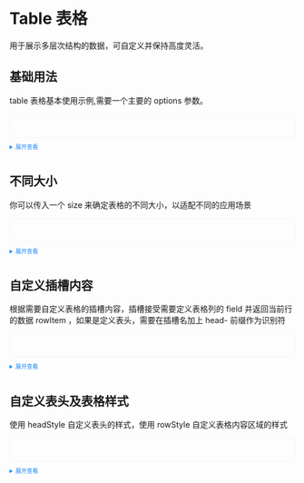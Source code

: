 <!--
 * @Author: 申恒杰
 * @Date: 2023-02-12 20:32:59
 * @Description: 铁沸物
 * @FilePath: \tass-ui\docs\components\table\index.md
-->
<script setup>
  import Detail from './detile.vue';
  import Size from './size.vue';
  import Slot from './slot.vue';
  import Style from './style.vue'
</script>
<style>
  .example{
      border: 1px solid #f5f5f5;
      border-radius: 5px;
      padding:20px
  }
  .tass-button {
      margin:10px 5px;
  }
  details > summary:first-of-type {
      font-size: 10px;
      padding: 8px 0;
      cursor: pointer;
      color: #1989fa;
  }
</style>
# Table 表格
用于展示多层次结构的数据，可自定义并保持高度灵活。
## 基础用法
table 表格基本使用示例,需要一个主要的 options 参数。

<div class="example">
    <Detail></Detail>
</div>

<details>
<summary>展开查看</summary>

```vue
<template>
  <tass-table :options="options"></tass-table>
</template>

<script lang="ts" setup>
  import { reactive } from "vue";
  const state = reactive({
      options:{
        fileds:[
          {field:'id',title:'ID',align:'center'},
          {field:'name',title:'姓名',align:'center'},
          {field:'address',title:'地址',align:'center'},
          {field:'telephone',title:'电话',align:'center'}
        ],
        datas:[
          {id:1,name:'张三',address:'山东青岛',telephone:"13812312312"},
          {id:2,name:'李四',address:'山东济南',telephone:"13812312312"},
          {id:3,name:'王五',address:'北京',telephone:"13812312312"},
          {id:4,name:'赵六',address:'上海',telephone:"13812312312"},
        ]
        },
    });
  const { options } = state;
</script>
```
</details>

## 不同大小
你可以传入一个 size 来确定表格的不同大小，以适配不同的应用场景
<div class="example">
    <Size></Size>
</div>

<details>
<summary>展开查看</summary>

```vue
<template>
  <p>small</p>
  <tass-table :options="options" size="small"></tass-table>
  <p>mini</p>
  <tass-table :options="options" size="mini"></tass-table>
</template>

<script lang="ts" setup>
  import { reactive } from "vue";
  const state = reactive({
    options:{
        fileds:[
          {field:'id',title:'ID',align:'center'},
          {field:'name',title:'姓名',align:'center'},
          {field:'address',title:'地址',align:'center'},
          {field:'telephone',title:'电话',align:'center'}
        ],
        datas:[
          {id:1,name:'张三',address:'山东青岛',telephone:"13812312312"},
          {id:2,name:'李四',address:'山东济南',telephone:"13812312312"},
          {id:3,name:'王五',address:'北京',telephone:"13812312312"},
          {id:4,name:'赵六',address:'上海',telephone:"13812312312"},
        ]
    }
  });
  const { options } = state;
</script>
```
</details>

## 自定义插槽内容
根据需要自定义表格的插槽内容，插槽接受需要定义表格列的 field 并返回当前行的数据 rowItem ，如果是定义表头，需要在插槽名加上 head- 前缀作为识别符
<div class="example">
    <Slot></Slot>
</div>

<details>
<summary>展开查看</summary>

```vue
<template>
  <tass-table :options="options">
    <template #id="item">
      <div style="color: #008dff">{{ item.scope.row.id }}</div>
    </template>
    <template #action="item">
      <tass-button type="primary" size="small" :disabled="item.scope.rowIndex % 2 == 0" >编辑</tass-button >
      <tass-button type="danger" size="small" >删除</tass-button >
    </template>
  </tass-table>
</template>

<script lang="ts" setup>
  import { reactive } from "vue";
  const state = reactive({
    options:{
        fileds:[
          {field:'id',title:'ID',align:'center'},
          {field:'name',title:'姓名',align:'center'},
          {field:'address',title:'地址',align:'center'},
          {field:'telephone',title:'电话',align:'center'},
          {field:'action',title:'操作',align:'center'}
        ],
        datas:[
          {id:1,name:'张三',address:'山东青岛',telephone:"13812312312"},
          {id:2,name:'李四',address:'山东济南',telephone:"13812312312"},
          {id:3,name:'王五',address:'北京',telephone:"13812312312"},
          {id:4,name:'赵六',address:'上海',telephone:"13812312312"},
        ]
    }
  });
  const dropchange = (item, index) => {
    console.log(item, index);
  };
  const { options, dorpoptions } = state;
</script>

```

</details>

## 自定义表头及表格样式
使用 headStyle 自定义表头的样式，使用 rowStyle 自定义表格内容区域的样式
<div class="example">
    <Style></Style>
</div>

<details>
<summary>展开查看</summary>

```vue
<template>
  <tass-table :options="options" :headStyle="headStyle" :rowStyle="rowStyle" size="mini" ></tass-table>
</template>

<script lang="ts" setup>
  import { reactive, ref } from "vue";
  const state = reactive({
    options:{
        fileds:[
          {field:'id',title:'ID',align:'center'},
          {field:'name',title:'姓名',align:'center'},
          {field:'address',title:'地址',align:'center'},
          {field:'telephone',title:'电话',align:'center'},
        ],
        datas:[
          {id:1,name:'张三',address:'山东青岛',telephone:"13812312312"},
          {id:2,name:'李四',address:'山东济南',telephone:"13812312312"},
          {id:3,name:'王五',address:'北京',telephone:"13812312312"},
          {id:4,name:'赵六',address:'上海',telephone:"13812312312"},
        ]
    },
    headStyle: {
      color: "#fff",
      borderColor: "#855E42",
      backgroundColor: "#9090c0",
    },
    rowStyle: {
      borderColor: "#855E42",
    },
  });
  const { options, headStyle, rowStyle } = state;
</script>
```
</details>